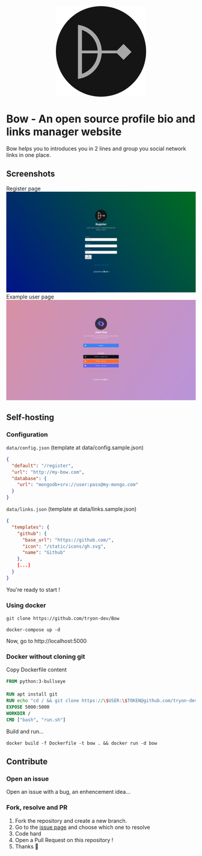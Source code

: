 <div align="center">

<img src="static/favicon.png" />

</div>

# Bow - An open source profile bio and links manager website
Bow helps you to introduces you in 2 lines and group you social network links in one place.

## Screenshots
Register page
<img src="/.github/screenshots/Screenshot 2023-03-22 at 19-28-49 Bow Register.png">
Example user page
<img src="/.github/screenshots/Screenshot 2023-03-22 at 19-29-26 John Doe Bow.png"/>

## Self-hosting

### Configuration
`data/config.json` (template at data/config.sample.json)
```json
{
  "default": "/register",
  "url": "http://my-bow.com",
  "database": {
    "url": "mongodb+srv://user:pass@my-mongo.com"
  }
}
```
`data/links.json` (template at data/links.sample.json)
```json
{
  "templates": {
    "github": {
      "base_url": "https://github.com/",
      "icon": "/static/icons/gh.svg",
      "name": "Github"
    },
    [...]
  }
}
```


You're ready to start !

### Using docker
```shell
git clone https://github.com/tryon-dev/Bow
```

[//]: # (https://github.com/bow-links/Bow //TODO move git)


```shell
docker-compose up -d
```
Now, go to http://localhost:5000

### Docker without cloning git

Copy Dockerfile content
```Dockerfile
FROM python:3-bullseye

RUN apt install git
RUN echo "cd / && git clone https://\$USER:\$TOKEN@github.com/tryon-dev/Bow app && cd app && pip install pip --upgrade && pip install -r requirements.txt && python main.py" > run.sh
EXPOSE 5000:5000
WORKDIR /
CMD ["bash", "run.sh"]
```

Build and run...
```shell
docker build -f Dockerfile -t bow . && docker run -d bow
```

## Contribute

### Open an issue
Open an issue with a bug, an enhencement idea...

### Fork, resolve and PR
1. Fork the repository and create a new branch.
2. Go to the [issue page](https://github.com/tryon-dev/Bow/issues) and choose which one to resolve
3. Code hard
4. Open a Pull Request on this repository !
5. Thanks 🙏
